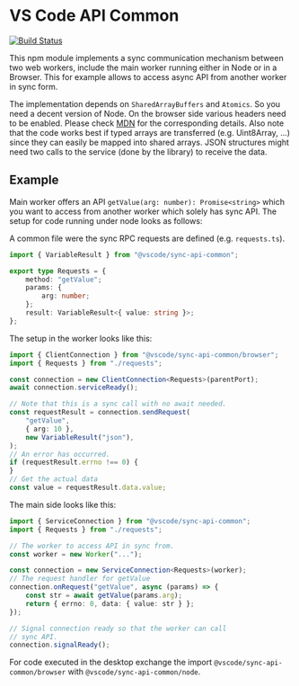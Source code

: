 # VS Code API Common

[![Build Status](https://dev.azure.com/vscode/vscode-wasm/_apis/build/status/microsoft.vscode-wasm?branchName=main)](https://dev.azure.com/vscode/vscode-wasm/_build/latest?definitionId=47&branchName=main)

This npm module implements a sync communication mechanism between two web
workers, include the main worker running either in Node or in a Browser. This
for example allows to access async API from another worker in sync form.

The implementation depends on `SharedArrayBuffers` and `Atomics`. So you need a
decent version of Node. On the browser side various headers need to be enabled.
Please check [MDN](https://developer.mozilla.org/en-US/) for the corresponding
details. Also note that the code works best if typed arrays are transferred
(e.g. Uint8Array, ...) since they can easily be mapped into shared arrays. JSON
structures might need two calls to the service (done by the library) to receive
the data.

## Example

Main worker offers an API `getValue(arg: number): Promise<string>` which you
want to access from another worker which solely has sync API. The setup for code
running under node looks as follows:

A common file were the sync RPC requests are defined (e.g. `requests.ts`).

```ts
import { VariableResult } from "@vscode/sync-api-common";

export type Requests = {
	method: "getValue";
	params: {
		arg: number;
	};
	result: VariableResult<{ value: string }>;
};
```

The setup in the worker looks like this:

```ts
import { ClientConnection } from "@vscode/sync-api-common/browser";
import { Requests } from "./requests";

const connection = new ClientConnection<Requests>(parentPort);
await connection.serviceReady();

// Note that this is a sync call with no await needed.
const requestResult = connection.sendRequest(
	"getValue",
	{ arg: 10 },
	new VariableResult("json"),
);
// An error has occurred.
if (requestResult.errno !== 0) {
}
// Get the actual data
const value = requestResult.data.value;
```

The main side looks like this:

```ts
import { ServiceConnection } from "@vscode/sync-api-common";
import { Requests } from "./requests";

// The worker to access API in sync from.
const worker = new Worker("...");

const connection = new ServiceConnection<Requests>(worker);
// The request handler for getValue
connection.onRequest("getValue", async (params) => {
	const str = await getValue(params.arg);
	return { errno: 0, data: { value: str } };
});

// Signal connection ready so that the worker can call
// sync API.
connection.signalReady();
```

For code executed in the desktop exchange the import
`@vscode/sync-api-common/browser` with `@vscode/sync-api-common/node`.
